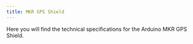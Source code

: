 ```yaml
---
title: MKR GPS Shield
---
```

<TechSpecDescription>
Here you will find the technical specifications for the Arduino MKR GPS Shield.
</TechSpecDescription>
